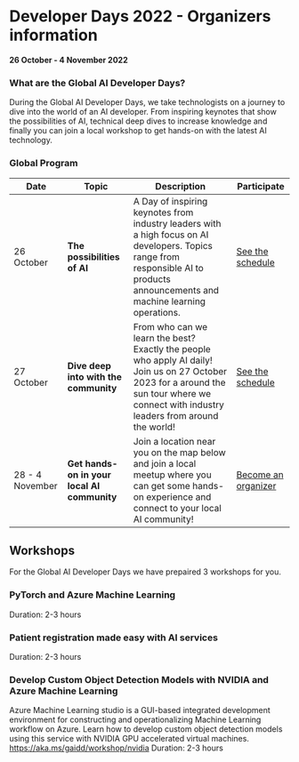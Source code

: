 # Developer Days 2022 - Organizers information

**26 October - 4 November 2022**


### What are the Global AI Developer Days?
During the Global AI Developer Days, we take technologists on a journey to dive into the world of an AI developer. From inspiring keynotes that show the possibilities of AI, technical deep dives to increase knowledge and finally you can join a local workshop to get hands-on with the latest AI technology.


### Global Program

| Date | Topic | Description | Participate 
| --- | --- | --- | --- | 
| 26 October | **The possibilities of AI** | A Day of inspiring keynotes from industry leaders with a high focus on AI developers. Topics range from responsible AI to products announcements and machine learning operations. | [See the schedule](https://devdays.globalai.community/) |
| 27 October | **Dive deep into with the community** | From who can we learn the best? Exactly the people who apply AI daily! Join us on 27 October 2023 for a around the sun tour where we connect with industry leaders from around the world! | [See the schedule](https://devdays.globalai.community/) |
| 28 - 4 November | **Get hands-on in your local AI community** | Join a location near you on the map below and join a local meetup where you can get some hands-on experience and connect to your local AI community! | [Become an organizer](https://globalai.community/developer-days/organizers/) |


## Workshops
For the Global AI Developer Days we have prepaired 3 workshops for you.

### PyTorch and Azure Machine Learning
Duration: 2-3 hours

### Patient registration made easy with AI services
Duration: 2-3 hours

### Develop Custom Object Detection Models with NVIDIA and Azure Machine Learning
Azure Machine Learning studio is a GUI-based integrated development environment for constructing and operationalizing Machine Learning workflow on Azure. Learn how to develop custom object detection models using this service with NVIDIA GPU accelerated virtual machines.
https://aka.ms/gaidd/workshop/nvidia
Duration: 2-3 hours




